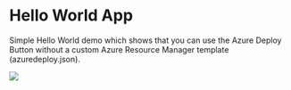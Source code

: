 Hello World App
====================
Simple Hello World demo which shows that you can use the Azure Deploy Button without a custom Azure Resource Manager template (azuredeploy.json).

<a href="https://azuredeploy.net/?repository=https://github.com/theRealLeoJiang/ClAzureroom/" target="_blank"><img src="http://azuredeploy.net/deploybutton.png"/></a>